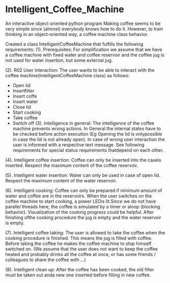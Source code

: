 # Intelligent_Coffee_Machine
An interactive object oriented python program
Making coffee seems to be very simple since (almost) everybody knows how to do it. However, to train thinking in an object-oriented way, a coffee machine class behavior.

Created a class IntelligentCoffeeMachine that fulfills the following requirements:
(1). Prerequisites: For simplification we assume that we have a coffee machine with fixed water and coffee reservoir and the coffee jug is not used for water insertion, but some external jug.

(2). R02 User interaction: The user wants to be able to interact with the coffee machine(IntelligentCoffeeMachine class) as follows:
- Open lid
- Insertfilter
- Insert coffe
- Insert water
- Close lid
- Start cooking
- Take coffee
- Switch off
(3). Intelligence in general: The intelligence of the coffee machine prevents wrong actions. In General the internal states have to be checked before action execution (Eg Opening the lid is onlypossible in case the lid is not already open). In case of wrong user interaction the user is informed with a respective text message. See following requirements for special status requirements thatdepend on each other.

(4). Intelligent coffee insertion: Coffee can only be inserted into the caseis inserted. Respect the maximum content of the coffee reservoir.

(5). Intelligent water insertion: Water can only be used in case of open lid. Respect the maximum content of the water reservoir.

(6). Intelligent cooking: Coffee can only be prepared if minimum amount of water and coffee are in the reservoirs. When the user switches on the coffee machine to start cooking, a power LEDis lit.Since we do not have parallel threads here, the coffee is simulated by a timer or aloop (blocking behavior). Visualization of the cooking progress could be helpful. After finishing ofthe cooking procedure the jug is empty and the water reservoir is empty.

(7). Intelligent coffee taking: The user is allowed to take the coffee when the cooking procedure is finished. This means the jug is filled with coffee. Before taking the coffee he makes the coffee machine to stop himself switched on. (We assume that the user does not want to keep the coffee heated and probably drinks all the coffee at once, or has some friends / colleagues to share the coffee with ...)

(8). Intelligent clean up: After the coffee has been cooked, the old filter must be taken out anda new one inserted before filling in new coffee.
